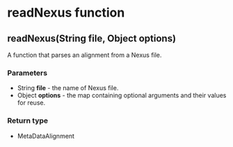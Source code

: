 readNexus function
==================
readNexus(String **file**, Object **options**)
----------------------------------------------

A function that parses an alignment from a Nexus file.

### Parameters

- String **file** - the name of Nexus file.
- Object **options** - the map containing optional arguments and their values for reuse.

### Return type

- MetaDataAlignment



